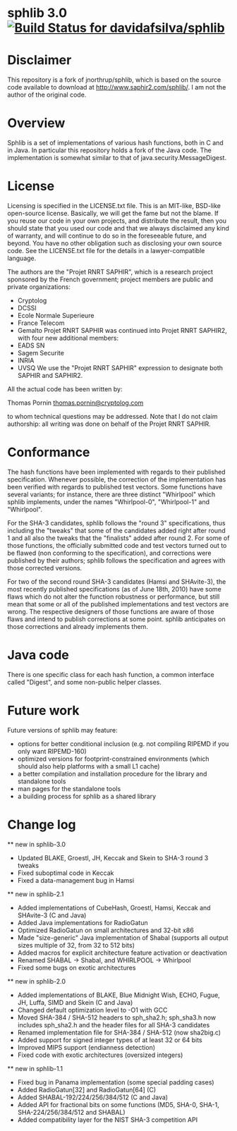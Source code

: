 sphlib 3.0 [ ![Build Status for davidafsilva/sphlib](https://codeship.com/projects/949eb9d0-5572-0132-2adf-3a252cfd4760/status)](https://codeship.com/projects/49320)
==========

Disclaimer
==========
This repository is a fork of jnorthrup/sphlib, which is based on the source code available
to download at http://www.saphir2.com/sphlib/.
I am not the author of the original code.

Overview
========

Sphlib is a set of implementations of various hash functions, both in C
and in Java. In particular this repository holds a fork of the Java code.
The implementation is somewhat similar to that of java.security.MessageDigest.


License
=======

Licensing is specified in the LICENSE.txt file. This is an MIT-like,
BSD-like open-source license. Basically, we will get the fame but not
the blame. If you reuse our code in your own projects, and distribute
the result, then you should state that you used our code and that we
always disclaimed any kind of warranty, and will continue to do so in
the foreseeable future, and beyond. You have no other obligation such as
disclosing your own source code. See the LICENSE.txt file for the
details in a lawyer-compatible language.

The authors are the "Projet RNRT SAPHIR", which is a research project
sponsored by the French government; project members are public and
private organizations:
- Cryptolog
- DCSSI
- Ecole Normale Superieure
- France Telecom
- Gemalto
Projet RNRT SAPHIR was continued into Projet RNRT SAPHIR2, with four
new additional members:
- EADS SN
- Sagem Securite
- INRIA
- UVSQ
We use the "Projet RNRT SAPHIR" expression to designate both SAPHIR and
SAPHIR2.

All the actual code has been written by:

   Thomas Pornin <thomas.pornin@cryptolog.com>

to whom technical questions may be addressed. Note that I do not claim
authorship: all writing was done on behalf of the Projet RNRT SAPHIR.


Conformance
===========

The hash functions have been implemented with regards to their
published specification. Whenever possible, the correction of the
implementation has been verified with regards to published test
vectors. Some functions have several variants; for instance, there
are three distinct "Whirlpool" which sphlib implements, under the
names "Whirlpool-0", "Whirlpool-1" and "Whirlpool".

For the SHA-3 candidates, sphlib follows the "round 3" specifications,
thus including the "tweaks" that some of the candidates added right
after round 1 and all also the tweaks that the "finalists" added after
round 2. For some of those functions, the officially submitted code and
test vectors turned out to be flawed (non conforming to the
specification), and corrections were published by their authors; sphlib
follows the specification and agrees with those corrected versions.

For two of the second round SHA-3 candidates (Hamsi and SHAvite-3), the
most recently published specifications (as of June 18th, 2010) have some
flaws which do not alter the function robustness or performance, but
still mean that some or all of the published implementations and test
vectors are wrong. The respective designers of those functions are aware
of those flaws and intend to publish corrections at some point. sphlib
anticipates on those corrections and already implements them.


Java code
========================

There is one specific class for each hash function, a common interface called "Digest",
and some non-public helper classes.


Future work
===========

Future versions of sphlib may feature:
- options for better conditional inclusion (e.g. not compiling RIPEMD if
you only want RIPEMD-160)
- optimized versions for footprint-constrained environments (which should
also help platforms with a small L1 cache)
- a better compilation and installation procedure for the library and
standalone tools
- man pages for the standalone tools
- a building process for sphlib as a shared library


Change log
==========

** new in sphlib-3.0
   - Updated BLAKE, Groestl, JH, Keccak and Skein to SHA-3 round 3 tweaks
   - Fixed suboptimal code in Keccak
   - Fixed a data-management bug in Hamsi

** new in sphlib-2.1
   - Added implementations of CubeHash, Groestl, Hamsi, Keccak and
     SHAvite-3 (C and Java)
   - Added Java implementations for RadioGatun
   - Optimized RadioGatun on small architectures and 32-bit x86
   - Made "size-generic" Java implementation of Shabal (supports all
     output sizes multiple of 32, from 32 to 512 bits)
   - Added macros for explicit architecture feature activation or
     deactivation
   - Renamed SHABAL -> Shabal, and WHIRLPOOL -> Whirlpool
   - Fixed some bugs on exotic architectures

** new in sphlib-2.0
   - Added implementations of BLAKE, Blue Midnight Wish, ECHO, Fugue,
     JH, Luffa, SIMD and Skein (C and Java)
   - Changed default optimization level to -O1 with GCC
   - Moved SHA-384 / SHA-512 headers to sph_sha2.h; sph_sha3.h now
     includes sph_sha2.h and the header files for all SHA-3 candidates
   - Renamed implementation file for SHA-384 / SHA-512 (now sha2big.c)
   - Added support for signed integer types of at least 32 or 64 bits
   - Improved MIPS support (endianness detection)
   - Fixed code with exotic architectures (oversized integers)

** new in sphlib-1.1
   - Fixed bug in Panama implementation (some special padding cases)
   - Added RadioGatun[32] and RadioGatun[64] (C)
   - Added SHABAL-192/224/256/384/512 (C and Java)
   - Added API for fractional bits on some functions (MD5, SHA-0, SHA-1,
     SHA-224/256/384/512 and SHABAL)
   - Added compatibility layer for the NIST SHA-3 competition API
